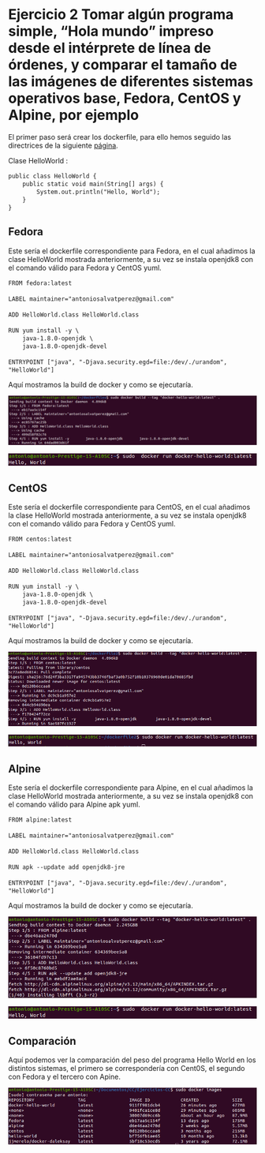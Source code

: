 # Ejercicio 2 Tomar algún programa simple, “Hola mundo” impreso desde el intérprete de línea de órdenes, y comparar el tamaño de las imágenes de diferentes sistemas operativos base, Fedora, CentOS y Alpine, por ejemplo

El primer paso será crear los dockerfile, para ello hemos seguido las directrices de la siguiente [página](https://examples.javacodegeeks.com/devops/docker/docker-hello-world-example/).

Clase HelloWorld : 

    public class HelloWorld {
        public static void main(String[] args) {
            System.out.println("Hello, World");
        }
    }

## Fedora
  
Este sería el dockerfile correspondiente para Fedora, en el cual añadimos la clase HelloWorld mostrada anteriormente, a su vez se instala openjdk8 con el comando válido para Fedora y CentOS yuml.

    FROM fedora:latest
    
    LABEL maintainer="antoniosalvatperez@gmail.com"
    
    ADD HelloWorld.class HelloWorld.class

    RUN yum install -y \
        java-1.8.0-openjdk \
        java-1.8.0-openjdk-devel

    ENTRYPOINT ["java", "-Djava.security.egd=file:/dev/./urandom", "HelloWorld"]

Aquí mostramos la build de docker y como se ejecutaría.

![](https://raw.githubusercontent.com/antoniosp7/Ejercicios-CC/main/Tema3/images/dockerBuildFedora.png)

![](https://raw.githubusercontent.com/antoniosp7/Ejercicios-CC/main/Tema3/images/dockerRunAlpine.png)
 

## CentOS

Este sería el dockerfile correspondiente para CentOS, en el cual añadimos la clase HelloWorld mostrada anteriormente, a su vez se instala openjdk8 con el comando válido para Fedora y CentOS yuml.

    FROM centos:latest
    
    LABEL maintainer="antoniosalvatperez@gmail.com"
    
    ADD HelloWorld.class HelloWorld.class

    RUN yum install -y \
        java-1.8.0-openjdk \
        java-1.8.0-openjdk-devel

    ENTRYPOINT ["java", "-Djava.security.egd=file:/dev/./urandom", "HelloWorld"]

Aquí mostramos la build de docker y como se ejecutaría.

![](https://raw.githubusercontent.com/antoniosp7/Ejercicios-CC/main/Tema3/images/dockerBuildCentos.png)

![](https://raw.githubusercontent.com/antoniosp7/Ejercicios-CC/main/Tema3/images/dockerRunCentos.png)
 

## Alpine

Este sería el dockerfile correspondiente para Alpine, en el cual añadimos la clase HelloWorld mostrada anteriormente, a su vez se instala openjdk8 con el comando válido para Alpine apk yuml.


    FROM alpine:latest
 
    LABEL maintainer="antoniosalvatperez@gmail.com"
 
    ADD HelloWorld.class HelloWorld.class

    RUN apk --update add openjdk8-jre

    ENTRYPOINT ["java", "-Djava.security.egd=file:/dev/./urandom", "HelloWorld"]

Aquí mostramos la build de docker y como se ejecutaría.

![](https://raw.githubusercontent.com/antoniosp7/Ejercicios-CC/main/Tema3/images/dockerBuildAlpine.png)

![](https://raw.githubusercontent.com/antoniosp7/Ejercicios-CC/main/Tema3/images/dockerRunAlpine.png)



## Comparación 

Aquí podemos ver la comparación del peso del programa Hello World en los distintos sistemas, el primero se correspondería con Cent0S, el segundo con Fedora y el tercero con Apine.

![](https://raw.githubusercontent.com/antoniosp7/Ejercicios-CC/main/Tema3/images/DockerImages.png)
 


